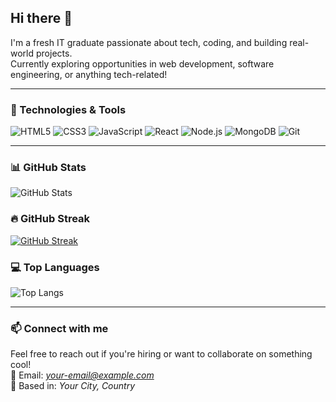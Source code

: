 ## Hi there 👋

I'm a fresh IT graduate passionate about tech, coding, and building real-world projects.  
Currently exploring opportunities in web development, software engineering, or anything tech-related!

---

### 🔧 Technologies & Tools
![HTML5](https://img.shields.io/badge/-HTML5-E34F26?style=flat-square&logo=html5&logoColor=white)
![CSS3](https://img.shields.io/badge/-CSS3-1572B6?style=flat-square&logo=css3)
![JavaScript](https://img.shields.io/badge/-JavaScript-F7DF1E?style=flat-square&logo=javascript&logoColor=black)
![React](https://img.shields.io/badge/-React-61DAFB?style=flat-square&logo=react)
![Node.js](https://img.shields.io/badge/-Node.js-339933?style=flat-square&logo=node.js)
![MongoDB](https://img.shields.io/badge/-MongoDB-47A248?style=flat-square&logo=mongodb)
![Git](https://img.shields.io/badge/-Git-F05032?style=flat-square&logo=git)

---

### 📊 GitHub Stats
![GitHub Stats](https://github-readme-stats.vercel.app/api?username=YOUR_USERNAME&show_icons=true&theme=radical&count_private=true)

### 🔥 GitHub Streak
[![GitHub Streak](https://streak-stats.demolab.com?user=scardogs&theme=radical)](https://git.io/streak-stats)

### 💻 Top Languages
![Top Langs](https://github-readme-stats.vercel.app/api/top-langs/?username=scardogs&layout=compact&theme=radical)

---

### 📫 Connect with me
Feel free to reach out if you're hiring or want to collaborate on something cool!  
📧 Email: *your-email@example.com*  
📍 Based in: *Your City, Country*
